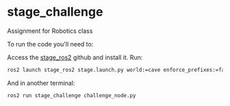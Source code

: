 # stage_challenge
Assignment for Robotics class

To run the code you'll need to:

Access the [stage_ros2](https://github.com/tuw-robotics/stage_ros2) github and install it.
Run:

```bash
ros2 launch stage_ros2 stage.launch.py world:=cave enforce_prefixes:=false one_tf_tree:=true
```

And in another terminal:

```bash
ros2 run stage_challenge challenge_node.py
```
